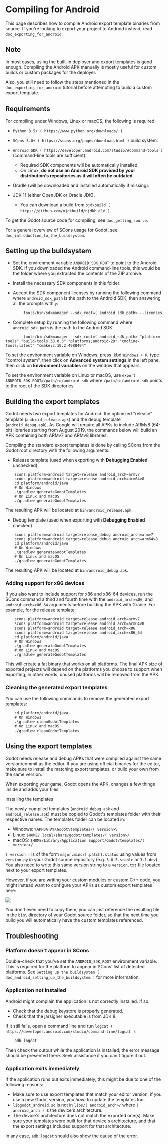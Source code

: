 

# Compiling for Android

This page describes how to compile Android export template binaries from source.
If you're looking to export your project to Android instead, read `doc_exporting_for_android`.

## Note

In most cases, using the built-in deployer and export templates is good
enough. Compiling the Android APK manually is mostly useful for custom
builds or custom packages for the deployer.

Also, you still need to follow the steps mentioned in the
`doc_exporting_for_android` tutorial before attempting to build
a custom export template.

## Requirements

For compiling under Windows, Linux or macOS, the following is required:

-  `Python 3.5+ ( https://www.python.org/downloads/ )`.
-  `SCons 3.0+ ( https://scons.org/pages/download.html )` build system.
-  `Android SDK ( https://developer.android.com/studio/#command-tools )`
   (command-line tools are sufficient).

   -  Required SDK components will be automatically installed.
   -  On Linux,
      **do not use an Android SDK provided by your distribution's repositories as it will often be outdated**.

-  Gradle (will be downloaded and installed automatically if missing).
-  JDK 11 (either OpenJDK or Oracle JDK).

   -  You can download a build from `ojdkbuild ( https://github.com/ojdkbuild/ojdkbuild )`.

To get the Godot source code for compiling, see `doc_getting_source`.

For a general overview of SCons usage for Godot, see `doc_introduction_to_the_buildsystem`.


## Setting up the buildsystem

-  Set the environment variable `ANDROID_SDK_ROOT` to point to the Android 
   SDK. If you downloaded the Android command-line tools, this would be
   the folder where you extracted the contents of the ZIP archive.

-  Install the necessary SDK components in this folder:

-  Accept the SDK component licenses by running the following command where `android_sdk_path` is the 
path to the Android SDK, then answering all the prompts with `y`:

```
        tools/bin/sdkmanager --sdk_root=( android_sdk_path> --licenses
```

-  Complete setup by running the following command where `android_sdk_path` is the path to the Android SDK.

```
        tools/bin/sdkmanager --sdk_root=( android_sdk_path> "platform-tools" "build-tools;30.0.3" "platforms;android-29" "cmdline-tools;latest" "cmake;3.10.2.4988404"
```

To set the environment variable on Windows, press :kbd:`Windows + R`, type "control system", then click 
on **Advanced system settings** in the left pane, then click on **Environment variables** on the window that appears.

To set the environment variable on Linux or macOS, use `export ANDROID_SDK_ROOT=/path/to/android-sdk` where `/path/to/android-sdk` 
points to the root of the SDK directories.

## Building the export templates

Godot needs two export templates for Android: the optimized "release"
template (`android_release.apk`) and the debug template (`android_debug.apk`).
As Google will require all APKs to include ARMv8 (64-bit) libraries starting
from August 2019, the commands below will build an APK containing both
ARMv7 and ARMv8 libraries.

Compiling the standard export templates is done by calling SCons from the Godot
root directory with the following arguments:

-  Release template (used when exporting with **Debugging Enabled** unchecked)

```
    scons platform=android target=release android_arch=armv7
    scons platform=android target=release android_arch=arm64v8
    cd platform/android/java
    # On Windows
    .\gradlew generateGodotTemplates
    # On Linux and macOS
    ./gradlew generateGodotTemplates
```

The resulting APK will be located at `bin/android_release.apk`.

-  Debug template (used when exporting with **Debugging Enabled** checked)

```
    scons platform=android target=release_debug android_arch=armv7
    scons platform=android target=release_debug android_arch=arm64v8
    cd platform/android/java
    # On Windows
    .\gradlew generateGodotTemplates
    # On Linux and macOS
    ./gradlew generateGodotTemplates
```

The resulting APK will be located at `bin/android_debug.apk`.

### Adding support for x86 devices

If you also want to include support for x86 and x86-64 devices, run the SCons
command a third and fourth time with the `android_arch=x86`, and
`android_arch=x86_64` arguments before building the APK with Gradle. For
example, for the release template:

```
    scons platform=android target=release android_arch=armv7
    scons platform=android target=release android_arch=arm64v8
    scons platform=android target=release android_arch=x86
    scons platform=android target=release android_arch=x86_64
    cd platform/android/java
    # On Windows
    .\gradlew generateGodotTemplates
    # On Linux and macOS
    ./gradlew generateGodotTemplates
```

This will create a fat binary that works on all platforms.
The final APK size of exported projects will depend on the platforms you choose
to support when exporting; in other words, unused platforms will be removed from
the APK.

### Cleaning the generated export templates

You can use the following commands to remove the generated export templates:

```
    cd platform/android/java
    # On Windows
    .\gradlew cleanGodotTemplates
    # On Linux and macOS
    ./gradlew cleanGodotTemplates
```

## Using the export templates

Godot needs release and debug APKs that were compiled against the same
version/commit as the editor. If you are using official binaries
for the editor, make sure to install the matching export templates,
or build your own from the same version.

When exporting your game, Godot opens the APK, changes a few things inside and
adds your files.

Installing the templates

The newly-compiled templates (`android_debug.apk`
and `android_release.apk`) must be copied to Godot's templates folder
with their respective names. The templates folder can be located in:

-  Windows: `%APPDATA%\Godot\templates\( version>\`
-  Linux: `$HOME/.local/share/godot/templates/( version>/`
-  macOS: `$HOME/Library/Application Support/Godot/templates/( version>/`

`( version )` is of the form `major.minor[.patch].status` using values from
`version.py` in your Godot source repository (e.g. `3.0.5.stable` or `3.1.dev`).
You also need to write this same version string to a `version.txt` file located
next to your export templates.

However, if you are writing your custom modules or custom C++ code, you
might instead want to configure your APKs as custom export templates
here:

![](img/andtemplates.png)

You don't even need to copy them, you can just reference the resulting
file in the `bin\` directory of your Godot source folder, so that the
next time you build you will automatically have the custom templates
referenced.

## Troubleshooting

### Platform doesn't appear in SCons

Double-check that you've set the `ANDROID_SDK_ROOT`
environment variable. This is required for the platform to appear in SCons'
list of detected platforms.
See `Setting up the buildsystem ( doc_android_setting_up_the_buildsystem )`
for more information.


### Application not installed

Android might complain the application is not correctly installed.
If so:

-  Check that the debug keystore is properly generated.
-  Check that the jarsigner executable is from JDK 8.

If it still fails, open a command line and run `logcat ( https://developer.android.com/studio/command-line/logcat )`:

```
    adb logcat
```

Then check the output while the application is installed;
the error message should be presented there.
Seek assistance if you can't figure it out.

### Application exits immediately

If the application runs but exits immediately, this might be due to
one of the following reasons:

-  Make sure to use export templates that match your editor version; if
   you use a new Godot version, you *have* to update the templates too.
-  `libgodot_android.so` is not in `libs/( android_arch>/`
   where `( android_arch )` is the device's architecture.
-  The device's architecture does not match the exported one(s).
   Make sure your templates were built for that device's architecture,
   and that the export settings included support for that architecture.

In any case, `adb logcat` should also show the cause of the error.
